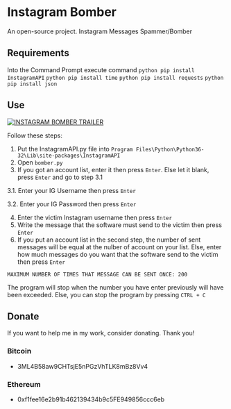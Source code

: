# Instagram Bomber

An open-source project. Instagram Messages Spammer/Bomber 

## Requirements

Into the Command Prompt execute command ```python pip install InstagramAPI``` ```python pip install time``` ```python pip install requests``` ```python pip install json``` 

## Use

[![INSTAGRAM BOMBER TRAILER](https://img.youtube.com/vi/B4RnwACYjoI/0.jpg)](https://www.youtube.com/watch?v=B4RnwACYjoI)


Follow these steps:

1. Put the InstagramAPI.py file into ``Program Files\Python\Python36-32\Lib\site-packages\InstagramAPI``
2. Open ``bomber.py``
3. If you got an account list, enter it then press ``Enter``. Else let it blank, press ``Enter`` and go to step 3.1

  3.1. Enter your IG Username then press ``Enter``
  
  3.2. Enter your IG Password then press ``Enter``
  
4. Enter the victim Instagram username then press ``Enter``
5. Write the message that the software must send to the victim then press ``Enter``
6. If you put an account list in the second step, the number of sent messages will be equal at the nulber of account on your list. Else, enter how much messages do you want that the software send to the victim then press ``Enter``

``MAXIMUM NUMBER OF TIMES THAT MESSAGE CAN BE SENT ONCE: 200``

The program will stop when the number you have enter previously will have been exceeded.
Else, you can stop the program by pressing ``CTRL + C``

## Donate

If you want to help me in my work, consider donating. Thank you!

### Bitcoin

- 3ML4B58aw9CHTsjE5nPGzVhTLK8mBz8Vv4

### Ethereum

- 0xf1fee16e2b91b462139434b9c5FE949856ccc6eb
